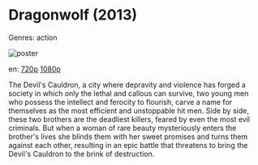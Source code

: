 # Dragonwolf (2013)

Genres: action

![poster](http://image.tmdb.org/t/p/w500/fGWFAPfnA6rBmyKc3lkptauKvaY.jpg)

en:
  [720p](magnet:?xt=urn:btih:C1E6FB7EAC15F7753E8B48E532F88B26F362B9B7&tr=udp://glotorrents.pw:6969/announce&tr=udp://tracker.opentrackr.org:1337/announce&tr=udp://torrent.gresille.org:80/announce&tr=udp://tracker.openbittorrent.com:80&tr=udp://tracker.coppersurfer.tk:6969&tr=udp://tracker.leechers-paradise.org:6969&tr=udp://p4p.arenabg.ch:1337&tr=udp://tracker.internetwarriors.net:1337)
  [1080p](magnet:?xt=urn:btih:EEAB48EB741F1FF309F11069DCB36C46630D5E5D&tr=udp://glotorrents.pw:6969/announce&tr=udp://tracker.opentrackr.org:1337/announce&tr=udp://torrent.gresille.org:80/announce&tr=udp://tracker.openbittorrent.com:80&tr=udp://tracker.coppersurfer.tk:6969&tr=udp://tracker.leechers-paradise.org:6969&tr=udp://p4p.arenabg.ch:1337&tr=udp://tracker.internetwarriors.net:1337)
  


The Devil's Cauldron, a city where depravity and violence has forged a society in which only the lethal and callous can survive, two young men who possess the intellect and ferocity to flourish, carve a name for themselves as the most efficient and unstoppable hit men. Side by side, these two brothers are the deadliest killers, feared by even the most evil criminals. But when a woman of rare beauty mysteriously enters the brother's lives she blinds them with her sweet promises and turns them against each other, resulting in an epic battle that threatens to bring the Devil's Cauldron to the brink of destruction.